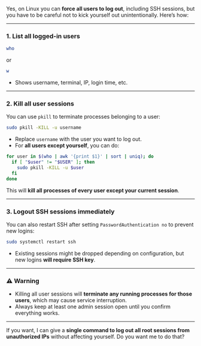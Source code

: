 Yes, on Linux you can **force all users to log out**, including SSH sessions, but you have to be careful not to kick yourself out unintentionally. Here’s how:

---

### 1. **List all logged-in users**

```bash
who
```

or

```bash
w
```

* Shows username, terminal, IP, login time, etc.

---

### 2. **Kill all user sessions**

You can use `pkill` to terminate processes belonging to a user:

```bash
sudo pkill -KILL -u username
```

* Replace `username` with the user you want to log out.
* For **all users except yourself**, you can do:

```bash
for user in $(who | awk '{print $1}' | sort | uniq); do
  if [ "$user" != "$USER" ]; then
    sudo pkill -KILL -u $user
  fi
done
```

This will **kill all processes of every user except your current session**.

---

### 3. **Logout SSH sessions immediately**

You can also restart SSH after setting `PasswordAuthentication no` to prevent new logins:

```bash
sudo systemctl restart ssh
```

* Existing sessions might be dropped depending on configuration, but new logins **will require SSH key**.

---

### ⚠ Warning

* Killing all user sessions will **terminate any running processes for those users**, which may cause service interruption.
* Always keep at least one admin session open until you confirm everything works.

---

If you want, I can give a **single command to log out all root sessions from unauthorized IPs** without affecting yourself. Do you want me to do that?
